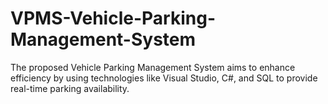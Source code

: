 # VPMS-Vehicle-Parking-Management-System
The proposed Vehicle Parking  Management System aims to enhance  efficiency by using technologies like  Visual Studio, C#, and SQL to provide  real-time parking availability.
